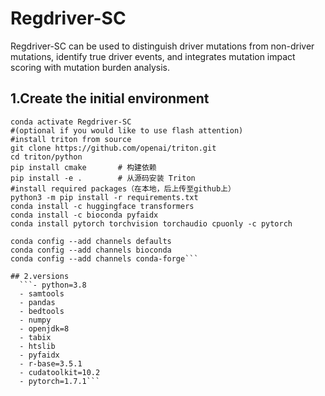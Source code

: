 # Regdriver-SC
Regdriver-SC can be used to distinguish driver mutations from non-driver mutations, identify true driver events, and integrates mutation impact scoring with mutation burden analysis.

## 1.Create the initial environment

```conda create -n Regdriver-SC python=3.8
conda activate Regdriver-SC
#(optional if you would like to use flash attention)
#install triton from source
git clone https://github.com/openai/triton.git
cd triton/python
pip install cmake       # 构建依赖
pip install -e .        # 从源码安装 Triton
#install required packages（在本地，后上传至github上）
python3 -m pip install -r requirements.txt
conda install -c huggingface transformers
conda install -c bioconda pyfaidx
conda install pytorch torchvision torchaudio cpuonly -c pytorch

conda config --add channels defaults
conda config --add channels bioconda
conda config --add channels conda-forge```

## 2.versions
  ```- python=3.8
  - samtools
  - pandas
  - bedtools
  - numpy
  - openjdk=8
  - tabix
  - htslib
  - pyfaidx
  - r-base=3.5.1
  - cudatoolkit=10.2
  - pytorch=1.7.1```
